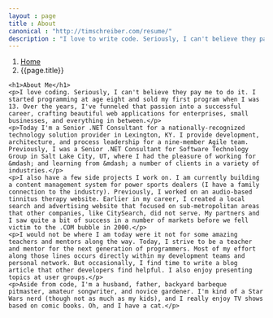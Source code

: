 ```yaml
---
layout : page
title : About
canonical : "http://timschreiber.com/resume/"
description : "I love to write code. Seriously, I can't believe they pay me to do it. I craft beautiful web applications for enterprises, small businesses, and everything in between."
---
```


<ol class="breadcrumb">
	<li><a href="/">Home</a></li>
	<li>{{page.title}}</li>
</ol>

<div class="col-xs-12">

	<h1>About Me</h1>
	<p>I love coding. Seriously, I can't believe they pay me to do it. I started programming at age eight and sold my first program when I was 13. Over the years, I've funneled that passion into a successful career, crafting beautiful web applications for enterprises, small businesses, and everything in between.</p>
	<p>Today I'm a Senior .NET Consultant for a nationally-recognized technology solution provider in Lexington, KY. I provide development, architecture, and process leadership for a nine-member Agile team. Previously, I was a Senior .NET Consultant for Software Technology Group in Salt Lake City, UT, where I had the pleasure of working for &mdash; and learning from &mdash; a number of clients in a variety of industries.</p>
	<p>I also have a few side projects I work on. I am currently building a content management system for power sports dealers (I have a family connection to the industry). Previously, I worked on an audio-based tinnitus therapy website. Earlier in my career, I created a local search and advertising website that focused on sub-metropolitan areas that other companies, like CitySearch, did not serve. My partners and I saw quite a bit of success in a number of markets before we fell victim to the .COM bubble in 2000.</p> 
	<p>I would not be where I am today were it not for some amazing teachers and mentors along the way. Today, I strive to be a teacher and mentor for the next generation of programmers. Most of my effort along those lines occurs directly within my development teams and personal network. But occasionally, I find time to write a blog article that other developers find helpful. I also enjoy presenting topics at user groups.</p>
	<p>Aside from code, I'm a husband, father, backyard barbeque pitmaster, amateur songwriter, and novice gardener. I'm kind of a Star Wars nerd (though not as much as my kids), and I really enjoy TV shows based on comic books. Oh, and I have a cat.</p>

</div>